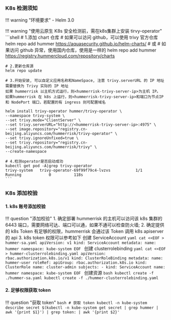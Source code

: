 ### K8s 检测须知
!!! warning "环境要求"
    - Helm 3.0

!!! warning "使用云原生 K8s 安全检测前，需在k8s集群上安装 tirvy-operator"
    ```shell
    # 1.添加 chart 仓库
    # 如果可以访问 github，可以使用 trivy 官方仓库
    helm repo add hummer https://aquasecurity.github.io/helm-charts/
    # 或
    # 如果访问 github 异常，使用国内仓库，使用是一样的
    helm repo add hummer https://registry.hummercloud.com/repository/charts
    
    # 2.更新仓库源
    helm repo update
    
    # 3.开始安装, 可以自定义应用名称和NameSpace, 注意 trivy.serverURL 的 IP 地址需要替换为 Trivy 实际的 IP 地址
    如果 hummerrisk 以主机方式运行，则<hummerrisk-trivy-server-ip>为主机 IP。
    如果hummerrisk 在 k8s 上运行，则<hummerrisk-trivy-server-ip>和端口为节点IP和 NodePort 端口，若配置的有 ingress 则可配置域名

    helm install trivy-operator hummer/trivy-operator \
    --namespace trivy-system \
    --set trivy.mode="ClientServer" \
    --set trivy.serverURL="http://<hummerrisk-trivy-server-ip>:4975" \
    --set image.repository="registry.cn-beijing.aliyuncs.com/hummerrisk/trivy-operator" \
    --set trivy.ignoreUnfixed=true \
    --set trivy.repository="registry.cn-beijing.aliyuncs.com/hummerrisk/trivy" \
    --create-namespace

    # 4.检测operator是否启动成功
    kubectl get pod -A|grep trivy-operator
    trivy-system   trivy-operator-69f99f79c4-lvzvs           1/1     Running            0          118s
    ```

### K8s 添加校验

#### 1. k8s 账号添加校验

!!! question "添加校验"
    1. 确定部署 hummerrisk 的主机可以访问该 k8s 集群的 6443 端口，需要网络可达、端口可以通，如果不通可以检查防火墙;
    2. 确定提供的 k8s Token 有足够的权限，hummerrisk 会通过该 Token 调用 k8s apiserver 的 api
    3. k8s token 权限可以参考如下
    创建 ServiceAccount
    ```yaml
    cat <<EOF > hummer-sa.yaml
    apiVersion: v1
    kind: ServiceAccount
    metadata:
      name: hummer
      namespace: kube-system
    EOF
    ```
    创建 clusterrolebinding
    ```yaml
    cat <<EOF > hummer-clusterrolebinding.yaml
    apiVersion: rbac.authorization.k8s.io/v1
    kind: ClusterRoleBinding
    metadata:
      name: hummer-user
    roleRef:
      apiGroup: rbac.authorization.k8s.io
      kind: ClusterRole
      name: cluster-admin
    subjects:
      - kind: ServiceAccount
        name: hummer
        namespace: kube-system
    EOF
    ```
    创建资源
    ```bash
    kubectl create -f ./hummer-sa.yaml
    kubectl create -f ./hummer-clusterrolebinding.yaml
    ```

#### 2. 足够权限获取 token
!!! question "获取 token"
    ```bash
    # 获取 token
    kubectl -n kube-system describe secret $(kubectl -n kube-system get secret | grep hummer | awk '{print $1}') | grep token: | awk '{print $2}'
    ```
